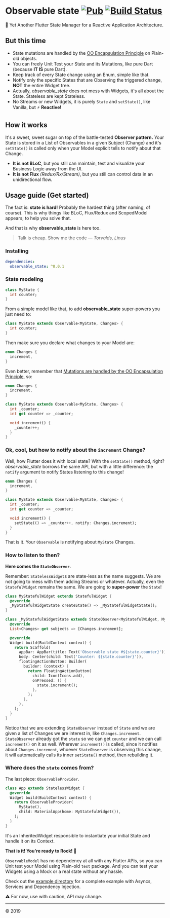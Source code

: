 # Observable state [![Pub](https://img.shields.io/pub/v/observable_state.svg)](https://pub.dartlang.org/packages/observable_state) [![Build Status](https://api.cirrus-ci.com/github/leocavalcante/observable_state.svg)](https://cirrus-ci.com/github/leocavalcante/observable_state)

🔭 Yet Another Flutter State Manager for a Reactive Application Architecture.

## But this time
- State mutations are handled by the [OO Encapsulation Principle](https://martinfowler.com/bliki/TellDontAsk.html) on Plain-old objects.
- You can freely Unit Test your State and its Mutations, like pure Dart (because **IT IS** pure Dart).
- Keep track of every State change using an Enum, simple like that.
- Notify only the specific States that are Observing the triggered change, **NOT** the entire Widget tree.
- Actually, *observable_state* does not mess with Widgets, it's all about the State. Stateless are kept Stateless.
- No Streams or new Widgets, it is purely `State` and `setState()`, like Vanilla, but :zap: **Reactive!**

## How it works
It's a sweet, sweet sugar on top of the battle-tested **Observer pattern.** Your State is stored in a List of Observables in a given Subject (Change) and it's `setState()` is called only when your Model explicit tells to notify about that Change.
- **It is not BLoC**, but you still can maintain, test and visualize your Business Logic away from the UI.
- **It is not Flux** *(Redux/Rx/Stream)*, but you still can control data in an unidirectional flow.

## Usage guide (Get started)
The fact is: **state is hard!** Probably the hardest thing (after naming, of course). This is why things like BLoC, Flux/Redux and ScopedModel appears; to help you solve that.

And that is why **observable_state** is here too.

> Talk is cheap. Show me the code &mdash; <cite>Torvalds, Linus</cite>

### Installing
```yaml
dependencies:
  observable_state: ^0.0.1
```

### State modeling
```dart
class MyState {
  int counter;
}
```
From a simple model like that, to add **observable_state** super-powers you just need to:
```dart
class MyState extends Observable<MyState, Changes> {
  int counter;
}
```
Then make sure you declare what changes to your Model are:
```dart
enum Changes {
  increment,
}
```
Even better, remember that [Mutations are handled by the OO Encapsulation Principle](https://martinfowler.com/bliki/TellDontAsk.html), so:
```dart
enum Changes {
  increment,
}

class MyState extends Observable<MyState, Changes> {
  int _counter;
  int get counter => _counter;

  void increment() {
    _counter++;
  }
}
```

### Ok, cool, but how to notify about the `increment` Change?
Well, how Flutter does it with local state? With the `setState()` method, right? *observable_state* borrows the same API, but with a little difference: the `notify` argument to notify States listening to this change!
```dart
enum Changes {
  increment,
}

class MyState extends Observable<MyState, Changes> {
  int _counter;
  int get counter => _counter;

  void increment() {
    setState(() => _counter++, notify: Changes.increment);
  }
}
```
That is it. Your `Observable` is notifying about `MyState` Changes.

### How to listen to then?

**Here comes the `StateObserver`**.

Remember: `StatelessWidget`s are state-less as the name suggests. We are not going to mess with them adding Streams or whatever. Actually, even the `StatefulWidget` remains the same. We are going to **super-power** the `State`!

```dart
class MyStatefulWidget extends StatefulWidget {
  @override
  _MyStatefulWidgetState createState() => _MyStatefulWidgetState();
}

class _MyStatefulWidgetState extends StateObserver<MyStatefulWidget, MyState, Changes> {
  @override
  List<Changes> get subjects => [Changes.increment];

  @override
  Widget build(BuildContext context) {
    return Scaffold(
      appBar: AppBar(title: Text('Observable state #${state.counter}')),
      body: Center(child: Text('Counter: ${state.counter}')),
      floatingActionButton: Builder(
        builder: (context) {
          return FloatingActionButton(
            child: Icon(Icons.add),
            onPressed: () {
              state.increment();
            },
          );
        },
      ),
    );
  }
}
```

Notice that we are extending `StateObserver` instead of `State` and we are given a list of Changes we are interest in, like `Changes.increment`.
`StateObserver` already got the `state` so we can get `counter` and we can call `increment()` on it as well.
Wherever `increment()` is called, since it notifies about `Changes.increment`, whoever `StateObserver` is observing this change, it will automatically calls its inner `setState()` method, then rebuilding it.

### Where does the `state` comes from?

The last piece: `ObservableProvider`.

```dart
class App extends StatelessWidget {
  @override
  Widget build(BuildContext context) {
    return ObservableProvider(
      MyState(),
      child: MaterialApp(home: MyStatefulWidget()),
    );
  }
}
```

It's an InheritedWidget responsible to instantiate your initial State and handle it on its Context.

**That is it! You're ready to Rock! 🎸**

`ObservableModel` has no dependency at all with any Flutter APIs, so you can Unit test your Model using Plain-old `test` package. And you can test your Widgets using a Mock or a real state without any hassle.

Check out the [example directory](example) for a complete example with Asyncs, Services and Dependency Injection.

⚠️ For now, use with caution, API may change.

---
&copy; 2019
